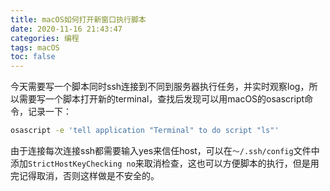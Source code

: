 ```yaml
---
title: macOS如何打开新窗口执行脚本
date: 2020-11-16 21:43:47
categories: 编程
tags: macOS
toc: false
---
```

今天需要写一个脚本同时ssh连接到不同到服务器执行任务，并实时观察log，所以需要写一个脚本打开新的terminal，查找后发现可以用macOS的osascript命令，记录一下：

``` bash
osascript -e 'tell application "Terminal" to do script "ls"'
```

由于连接每次连接ssh都需要输入yes来信任host，可以在`～/.ssh/config`文件中添加`StrictHostKeyChecking no`来取消检查，这也可以方便脚本的执行，但是用完记得取消，否则这样做是不安全的。
